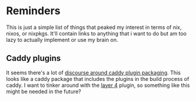 # Reminders

This is just a simple list of things that peaked my interest
in terms of nix, nixos, or nixpkgs. It'll contain links to
anything that i want to do but am too lazy to actually implement
or use my brain on.

## Caddy plugins

It seems there's a lot of 
[discourse around caddy plugin packaging](https://github.com/NixOS/nixpkgs/issues/89268#issuecomment-636529668).
This looks like a caddy package that includes the plugins in the
build process of caddy. I want to tinker around with the
[layer 4](https://github.com/mholt/caddy-l4) plugin, so something
like this might be needed in the future?
